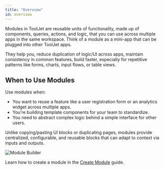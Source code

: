```yaml
---
title: "Overview"
id: overview
---
```


Modules in ToolJet are reusable units of functionality, made up of components, queries, actions, and logic, that you can use across multiple apps in the same workspace. Think of a module as a mini-app that can be plugged into other ToolJet apps.

They help you, reduce duplication of logic/UI across apps, maintain consistency in common features, build faster, especially for repetitive patterns like forms, charts, input flows, or table views.

## When to Use Modules

Use modules when:

- You want to reuse a feature like a user registration form or an analytics widget across multiple apps.
- You’re building template components for your team to standardize.
- You need to abstract complex logic behind a simple interface for other users.

Unlike copying/pasting UI blocks or duplicating pages, modules provide centralized, configurable, and reusable blocks that can adapt to context via inputs and outputs.

<img className="screenshot-full img-full" src="/img/app-builder/modules/module-builder.png" alt="Module Builder" />

Learn how to create a module in the [Create Module](/docs/beta/app-builder/modules/create-module) guide.
